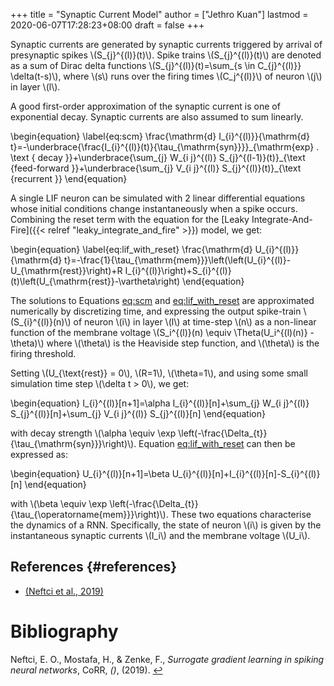 +++
title = "Synaptic Current Model"
author = ["Jethro Kuan"]
lastmod = 2020-06-07T17:28:23+08:00
draft = false
+++

Synaptic currents are generated by synaptic currents triggered by
arrival of presynaptic spikes \\(S\_{j}^{(l)}(t)\\). Spike trains
\\(S\_{j}^{(l)}(t)\\) are denoted as a sum of Dirac delta functions
\\(S\_{j}^{(l)}(t)=\sum\_{s \in C\_{j}^{(l)}} \delta(t-s)\\), where \\(s\\) runs
over the firing times \\(C_j^{(l)}\\) of neuron \\(j\\) in layer \\(l\\).

A good first-order approximation of the synaptic current is one of
exponential decay. Synaptic currents are also assumed to sum linearly.

\begin{equation} \label{eq:scm}
\frac{\mathrm{d} I\_{i}^{(l)}}{\mathrm{d} t}=-\underbrace{\frac{I\_{i}^{(l)}(t)}{\tau\_{\mathrm{syn}}}}\_{\mathrm{exp} . \text { decay }}+\underbrace{\sum\_{j} W\_{i j}^{(l)} S\_{j}^{(l-1)}(t)}\_{\text {feed-forward }}+\underbrace{\sum\_{j} V\_{i j}^{(l)} S\_{j}^{(l)}(t)}\_{\text {recurrent }}
\end{equation}

A single LIF neuron can be simulated with 2 linear differential
equations whose initial conditions change instantaneously when a spike
occurs. Combining the reset term with the equation for the
[Leaky Integrate-And-Fire]({{< relref "leaky_integrate_and_fire" >}}) model, we get:

\begin{equation} \label{eq:lif_with_reset}
\frac{\mathrm{d} U\_{i}^{(l)}}{\mathrm{d} t}=-\frac{1}{\tau\_{\mathrm{mem}}}\left(\left(U\_{i}^{(l)}-U\_{\mathrm{rest}}\right)+R I\_{i}^{(l)}\right)+S\_{i}^{(l)}(t)\left(U\_{\mathrm{rest}}-\vartheta\right)
\end{equation}

The solutions to Equations [eq:scm](#eq:scm) and [eq:lif_with_reset](#eq:lif_with_reset) are
approximated numerically by discretizing time, and expressing the
output spike-train \\(S\_{i}^{(l)}(n)\\) of neuron \\(i\\) in layer \\(l\\) at
time-step \\(n\\) as a non-linear function of the membrane voltage
\\(S_i^{(l)}(n) \equiv \Theta(U_i^{(l)(n)} - \theta)\\) where \\(\theta\\) is
the Heaviside step function, and \\(\theta\\) is the firing threshold.

Setting \\(U\_{\text{rest}} = 0\\), \\(R=1\\), \\(\theta=1\\), and using some small
simulation time step \\(\delta t > 0\\), we get:

\begin{equation}
I\_{i}^{(l)}[n+1]=\alpha I\_{i}^{(l)}[n]+\sum\_{j} W\_{i j}^{(l)} S\_{j}^{(l)}[n]+\sum\_{j} V\_{i j}^{(l)} S\_{j}^{(l)}[n]
\end{equation}

with decay strength \\(\alpha \equiv \exp
\left(-\frac{\Delta\_{t}}{\tau\_{\mathrm{syn}}}\right)\\). Equation
[eq:lif_with_reset](#eq:lif_with_reset) can then be expressed as:

\begin{equation}
U\_{i}^{(l)}[n+1]=\beta U\_{i}^{(l)}[n]+I\_{i}^{(l)}[n]-S\_{i}^{(l)}[n]
\end{equation}

with \\(\beta \equiv \exp
\left(-\frac{\Delta\_{t}}{\tau\_{\operatorname{mem}}}\right)\\). These two
equations characterise the dynamics of a RNN. Specifically, the state
of neuron \\(i\\) is given by the instantaneous synaptic currents \\(I_i\\)
and the membrane voltage \\(U_i\\).

## References {#references}

- <a id="6c46e273de1ecbecce7f8f1ac7329a57" href="#neftci19_surrog_gradien_learn_spikin_neural_networ">(Neftci et al., 2019)</a>

# Bibliography

<a id="neftci19_surrog_gradien_learn_spikin_neural_networ" target="_blank">Neftci, E. O., Mostafa, H., & Zenke, F., _Surrogate gradient learning in spiking neural networks_, CoRR, _()_, (2019). </a> [↩](#6c46e273de1ecbecce7f8f1ac7329a57)
